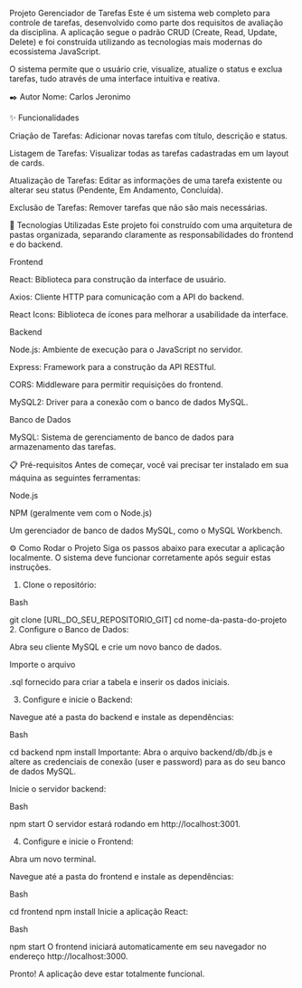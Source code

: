 Projeto Gerenciador de Tarefas
Este é um sistema web completo para controle de tarefas, desenvolvido como parte dos requisitos de avaliação da disciplina. A aplicação segue o padrão CRUD (Create, Read, Update, Delete) e foi construída utilizando as tecnologias mais modernas do ecossistema JavaScript.

O sistema permite que o usuário crie, visualize, atualize o status e exclua tarefas, tudo através de uma interface intuitiva e reativa.




✒️ Autor
Nome: Carlos Jeronimo

✨ Funcionalidades

Criação de Tarefas: Adicionar novas tarefas com título, descrição e status.





Listagem de Tarefas: Visualizar todas as tarefas cadastradas em um layout de cards.






Atualização de Tarefas: Editar as informações de uma tarefa existente ou alterar seu status (Pendente, Em Andamento, Concluída).





Exclusão de Tarefas: Remover tarefas que não são mais necessárias.



🚀 Tecnologias Utilizadas
Este projeto foi construído com uma arquitetura de pastas organizada, separando claramente as responsabilidades do frontend e do backend.

Frontend

React: Biblioteca para construção da interface de usuário.




Axios: Cliente HTTP para comunicação com a API do backend.

React Icons: Biblioteca de ícones para melhorar a usabilidade da interface.

Backend

Node.js: Ambiente de execução para o JavaScript no servidor.




Express: Framework para a construção da API RESTful.




CORS: Middleware para permitir requisições do frontend.


MySQL2: Driver para a conexão com o banco de dados MySQL.


Banco de Dados

MySQL: Sistema de gerenciamento de banco de dados para armazenamento das tarefas.


📋 Pré-requisitos
Antes de começar, você vai precisar ter instalado em sua máquina as seguintes ferramentas:

Node.js

NPM (geralmente vem com o Node.js)

Um gerenciador de banco de dados MySQL, como o MySQL Workbench.

⚙️ Como Rodar o Projeto
Siga os passos abaixo para executar a aplicação localmente. O sistema deve funcionar corretamente após seguir estas instruções.


1. Clone o repositório:

Bash

git clone [URL_DO_SEU_REPOSITORIO_GIT]
cd nome-da-pasta-do-projeto
2. Configure o Banco de Dados:

Abra seu cliente MySQL e crie um novo banco de dados.

Importe o arquivo 

.sql fornecido para criar a tabela e inserir os dados iniciais.


3. Configure e inicie o Backend:

Navegue até a pasta do backend e instale as dependências:

Bash

cd backend
npm install
Importante: Abra o arquivo backend/db/db.js e altere as credenciais de conexão (user e password) para as do seu banco de dados MySQL.

Inicie o servidor backend:

Bash

npm start
O servidor estará rodando em http://localhost:3001.

4. Configure e inicie o Frontend:

Abra um novo terminal.

Navegue até a pasta do frontend e instale as dependências:

Bash

cd frontend
npm install
Inicie a aplicação React:

Bash

npm start
O frontend iniciará automaticamente em seu navegador no endereço http://localhost:3000.


Pronto! A aplicação deve estar totalmente funcional.
